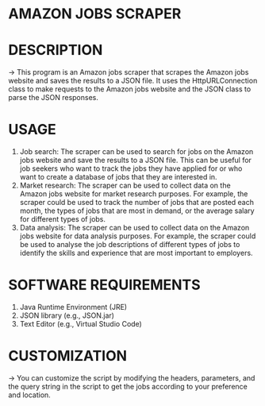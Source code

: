 # AMAZON JOBS SCRAPER

# DESCRIPTION

-> This program is an Amazon jobs scraper that scrapes the Amazon jobs website and saves the results to a JSON file. It uses the HttpURLConnection class to make requests to the Amazon jobs website and the JSON class to parse the JSON responses.

# USAGE

1. Job search: The scraper can be used to search for jobs on the Amazon jobs website and save the results to a JSON file. This can be useful for job seekers who want to track the jobs they have applied for or who want to create a database of jobs that they are interested in.
2. Market research: The scraper can be used to collect data on the Amazon jobs website for market research purposes. For example, the scraper could be used to track the number of jobs that are posted each month, the types of jobs that are most in demand, or the average salary for different types of jobs.
3. Data analysis: The scraper can be used to collect data on the Amazon jobs website for data analysis purposes. For example, the scraper could be used to analyse the job descriptions of different types of jobs to identify the skills and experience that are most important to employers.

# SOFTWARE REQUIREMENTS

1. Java Runtime Environment (JRE)
2. JSON library (e.g., JSON.jar)
3. Text Editor (e.g., Virtual Studio Code)

# CUSTOMIZATION

-> You can customize the script by modifying the headers, parameters, and the query string in the script to get the jobs according to your preference and location.
